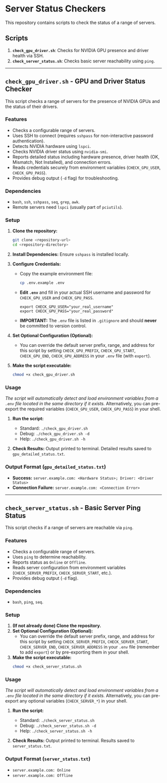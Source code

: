 # Server Status Checkers

This repository contains scripts to check the status of a range of servers.

## Scripts

1.  **`check_gpu_driver.sh`**: Checks for NVIDIA GPU presence and driver health via SSH.
2.  **`check_server_status.sh`**: Checks basic server reachability using `ping`.

---

## `check_gpu_driver.sh` - GPU and Driver Status Checker

This script checks a range of servers for the presence of NVIDIA GPUs and the status of their drivers.

### Features

*   Checks a configurable range of servers.
*   Uses SSH to connect (requires `sshpass` for non-interactive password authentication).
*   Detects NVIDIA hardware using `lspci`.
*   Checks NVIDIA driver status using `nvidia-smi`.
*   Reports detailed status including hardware presence, driver health (OK, Mismatch, Not Installed), and connection errors.
*   Reads credentials securely from environment variables (`CHECK_GPU_USER`, `CHECK_GPU_PASS`).
*   Provides debug output (`-d` flag) for troubleshooting.

### Dependencies

*   `bash`, `ssh`, `sshpass`, `seq`, `grep`, `awk`.
*   Remote servers need `lspci` (usually part of `pciutils`).

### Setup

1.  **Clone the repository:**
    ```bash
    git clone <repository-url>
    cd <repository-directory>
    ```

2.  **Install Dependencies:** Ensure `sshpass` is installed locally.

3.  **Configure Credentials:**
    *   Copy the example environment file:
        ```bash
        cp .env.example .env
        ```
    *   **Edit `.env`** and fill in your actual SSH username and password for `CHECK_GPU_USER` and `CHECK_GPU_PASS`.
        ```dotenv
        export CHECK_GPU_USER="your_real_username"
        export CHECK_GPU_PASS="your_real_password"
        ```
    *   **IMPORTANT:** The `.env` file is listed in `.gitignore` and should **never** be committed to version control.

4.  **Set Optional Configuration (Optional):**
    *   You can override the default server prefix, range, and address for this script by setting `CHECK_GPU_PREFIX`, `CHECK_GPU_START`, `CHECK_GPU_END`, `CHECK_GPU_ADDRESS` in your `.env` file (with `export`).

5.  **Make the script executable:**
    ```bash
    chmod +x check_gpu_driver.sh
    ```

### Usage

*The script will automatically detect and load environment variables from a `.env` file located in the same directory if it exists.* Alternatively, you can pre-export the required variables (`CHECK_GPU_USER`, `CHECK_GPU_PASS`) in your shell.

1.  **Run the script:**
    *   Standard: `./check_gpu_driver.sh`
    *   Debug: `./check_gpu_driver.sh -d`
    *   Help: `./check_gpu_driver.sh -h`

2.  **Check Results:** Output printed to terminal. Detailed results saved to `gpu_detailed_status.txt`.

### Output Format (`gpu_detailed_status.txt`)

*   **Success:** `server.example.com: <Hardware Status>; Driver: <Driver Status>`
*   **Connection Failure:** `server.example.com: <Connection Error>`

---

## `check_server_status.sh` - Basic Server Ping Status

This script checks if a range of servers are reachable via `ping`.

### Features

*   Checks a configurable range of servers.
*   Uses `ping` to determine reachability.
*   Reports status as `Online` or `Offline`.
*   Reads server configuration from environment variables (`CHECK_SERVER_PREFIX`, `CHECK_SERVER_START`, etc.).
*   Provides debug output (`-d` flag).

### Dependencies

*   `bash`, `ping`, `seq`.

### Setup

1.  **(If not already done) Clone the repository.**
2.  **Set Optional Configuration (Optional):**
    *   You can override the default server prefix, range, and address for this script by setting `CHECK_SERVER_PREFIX`, `CHECK_SERVER_START`, `CHECK_SERVER_END`, `CHECK_SERVER_ADDRESS` in your `.env` file (remember to add `export`) or by pre-exporting them in your shell.
3.  **Make the script executable:**
    ```bash
    chmod +x check_server_status.sh
    ```

### Usage

*The script will automatically detect and load environment variables from a `.env` file located in the same directory if it exists.* Alternatively, you can pre-export any optional variables (`CHECK_SERVER_*`) in your shell.

1.  **Run the script:**
    *   Standard: `./check_server_status.sh`
    *   Debug: `./check_server_status.sh -d`
    *   Help: `./check_server_status.sh -h`

2.  **Check Results:** Output printed to terminal. Results saved to `server_status.txt`.

### Output Format (`server_status.txt`)

*   `server.example.com: Online`
*   `server.example.com: Offline`

